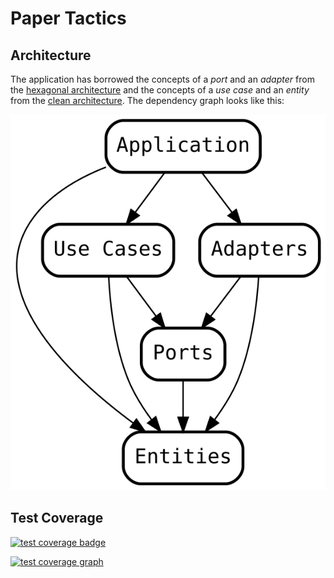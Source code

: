 # Paper Tactics

## Architecture

The application has borrowed the concepts of a *port* and an *adapter* from the
[hexagonal architecture](https://en.wikipedia.org/wiki/Hexagonal_architecture_(software))
and the concepts of a *use case* and an *entity* from the
[clean architecture](https://blog.cleancoder.com/uncle-bob/2012/08/13/the-clean-architecture.html). The dependency graph looks like this:

![architecture graph](./docs/arch.svg)

## Test Coverage

[![test coverage badge](https://codecov.io/gh/Kharacternyk/paper-tactics/branch/master/graph/badge.svg?token=UHEVAAVRLN)](https://codecov.io/gh/Kharacternyk/paper-tactics)

[![test coverage graph](https://codecov.io/gh/Kharacternyk/paper-tactics/branch/master/graphs/tree.svg?token=UHEVAAVRLN)](https://codecov.io/gh/Kharacternyk/paper-tactics)

